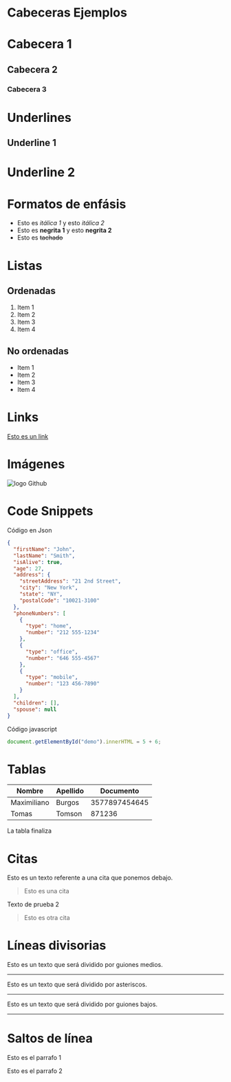 # Cabeceras Ejemplos
# Cabecera 1
## Cabecera 2
### Cabecera 3

# Underlines

Underline 1
---------

Underline 2
=======

# Formatos de enfásis
- Esto es *itálica 1* y esto _itálica 2_
- Esto es **negrita 1** y esto __negrita 2__
- Esto es ~~tachado~~

# Listas

## Ordenadas
1. Item 1
2. Item 2
3. Item 3
4. Item 4


## No ordenadas

- Item 1
- Item 2
- Item 3
- Item 4


# Links

[Esto es un link](http://google.es)

# Imágenes

![logo Github](https://github.githubassets.com/images/modules/logos_page/GitHub-Mark.png)


# Code Snippets 
Código en Json
```JSON
{
  "firstName": "John",
  "lastName": "Smith",
  "isAlive": true,
  "age": 27,
  "address": {
    "streetAddress": "21 2nd Street",
    "city": "New York",
    "state": "NY",
    "postalCode": "10021-3100"
  },
  "phoneNumbers": [
    {
      "type": "home",
      "number": "212 555-1234"
    },
    {
      "type": "office",
      "number": "646 555-4567"
    },
    {
      "type": "mobile",
      "number": "123 456-7890"
    }
  ],
  "children": [],
  "spouse": null
}
```

Código javascript
```javascript
document.getElementById("demo").innerHTML = 5 + 6;
```

# Tablas
| Nombre | Apellido | Documento |
| ------ | -------- | --------- |
| Maximiliano | Burgos | 3577897454645 |
| Tomas | Tomson | 871236 |

La tabla finaliza

# Citas
Esto es un texto referente a una cita que ponemos debajo.
> Esto es una cita

Texto de prueba 2
> Esto es otra cita

# Líneas divisorias
Esto es un texto que será dividido por guiones medios.

---

Esto es un texto que será dividido por asteriscos.

***

Esto es un texto que será dividido por guiones bajos.

___

# Saltos de línea

Esto es el parrafo 1

Esto es el parrafo 2